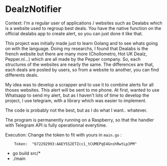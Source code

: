 # DealzNotifier

Context: 
I'm a regular user of applications / websites such as Dealabs which is a website used to regroup best deals.
You have the native function on the official dealabs app to create alert, so you can just done it like that.

This project was initially made just to learn Golang and to see whats going on with the language.
Doing my researchs, I found that Dealabs is the french website but there are many more (Chollometro, Hot UK Dealz, Pepper.nl...)
which are all made by the Pepper company. So, each structures of the websites are nearly the same.
The differences are that, each deals are posted by users, so from a website to another, you can find differents deals.
 
My idea was to develop a scrapper and to use it to combine alerts for all thoses websites.
This alert will be sent to me phone. At first, wanted to use Whatsapp to send my alert, but as I haven't lots of time to develop the project,
I use telegram, with a library which was easier to implement.

The code is probably not the best, but as I do what I want.. whatever.

The program is permanently running on a Raspberry, so that the handler with Telegram API is fully operationnal everytime.

Execution:
Change the token to fit with yours in `main.go` :
```
	Token:  "672292993:AAEY5S2ETZcc1_tCUMEPqE4GnshRwtLp3PM"
```

- go build src/*
- ./main
